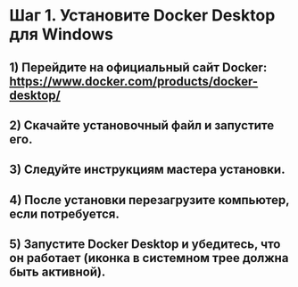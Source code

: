 # Шаг 1. Установите Docker Desktop для Windows


## 1) Перейдите на официальный сайт Docker: https://www.docker.com/products/docker-desktop/
## 2) Скачайте установочный файл и запустите его.
## 3) Следуйте инструкциям мастера установки.
## 4) После установки перезагрузите компьютер, если потребуется.
## 5) Запустите Docker Desktop и убедитесь, что он работает (иконка в системном трее должна быть активной).
